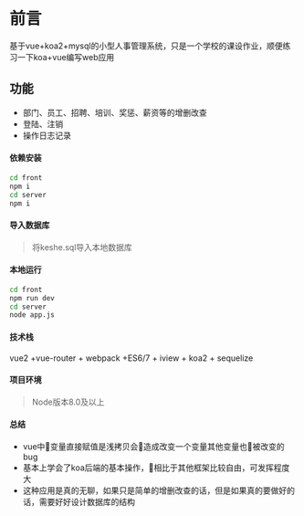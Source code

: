 # 前言
基于vue+koa2+mysql的小型人事管理系统，只是一个学校的课设作业，顺便练习一下koa+vue编写web应用

## 功能
- 部门、员工、招聘、培训、奖惩、薪资等的增删改查
- 登陆、注销
- 操作日志记录

#### **依赖安装**
```bash
cd front
npm i
cd server
npm i
```

#### **导入数据库**
> 将keshe.sql导入本地数据库

#### **本地运行**
```bash
cd front
npm run dev
cd server
node app.js
```

#### **技术栈**
vue2 +vue-router + webpack +ES6/7 + iview + koa2 + sequelize

#### **项目环境**
> Node版本8.0及以上 

#### **总结**
* vue中变量直接赋值是浅拷贝会造成改变一个变量其他变量也被改变的bug
* 基本上学会了koa后端的基本操作，相比于其他框架比较自由，可发挥程度大
* 这种应用是真的无聊，如果只是简单的增删改查的话，但是如果真的要做好的话，需要好好设计数据库的结构
